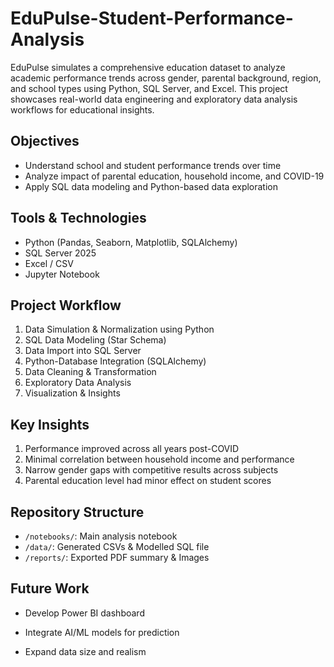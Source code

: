 # EduPulse-Student-Performance-Analysis
EduPulse simulates a comprehensive education dataset to analyze academic performance trends across gender, parental background, region, and school types using Python, SQL Server, and Excel.  This project showcases real-world data engineering and exploratory data analysis workflows for educational insights.

## Objectives
* Understand school and student performance trends over time
* Analyze impact of parental education, household income, and COVID-19
* Apply SQL data modeling and Python-based data exploration

## Tools & Technologies
* Python (Pandas, Seaborn, Matplotlib, SQLAlchemy)
* SQL Server 2025
* Excel / CSV
* Jupyter Notebook

## Project Workflow
1. Data Simulation & Normalization using Python
2. SQL Data Modeling (Star Schema)
3. Data Import into SQL Server
4. Python-Database Integration (SQLAlchemy)
5. Data Cleaning & Transformation
6. Exploratory Data Analysis
7. Visualization & Insights
## Key Insights
1. Performance improved across all years post-COVID
2. Minimal correlation between household income and performance
3. Narrow gender gaps with competitive results across subjects
4. Parental education level had minor effect on student scores
## Repository Structure
- `/notebooks/`: Main analysis notebook
- `/data/`: Generated CSVs & Modelled SQL file
- `/reports/`: Exported PDF summary & Images
  
## Future Work
- Develop Power BI dashboard

- Integrate AI/ML models for prediction

- Expand data size and realism
